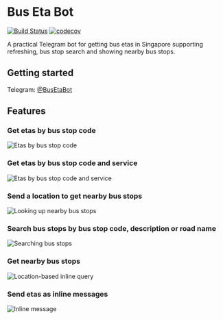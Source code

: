 # Bus Eta Bot
[![Build Status](https://travis-ci.org/yi-jiayu/bus-eta-bot-3.svg?branch=master)](https://travis-ci.org/yi-jiayu/bus-eta-bot-3)
[![codecov](https://codecov.io/gh/yi-jiayu/bus-eta-bot-3/branch/master/graph/badge.svg)](https://codecov.io/gh/yi-jiayu/bus-eta-bot-3)

A practical Telegram bot for getting bus etas in Singapore supporting refreshing, bus stop search and showing nearby bus stops.

## Getting started
Telegram: [@BusEtaBot](https://t.me/BusEtaBot)

## Features
### Get etas by bus stop code
![Etas by bus stop code](screenshots/eta-query.png)

### Get etas by bus stop code and service
![Etas by bus stop code and service](screenshots/eta-query-filtered.png)

### Send a location to get nearby bus stops
![Looking up nearby bus stops](screenshots/nearby-bus-stops.png)

### Search bus stops by bus stop code, description or road name
![Searching bus stops](screenshots/search-bus-stops.png)

### Get nearby bus stops
![Location-based inline query](screenshots/nearby-bus-stops-inline.png)

### Send etas as inline messages
![Inline message](screenshots/inline-message.png)
